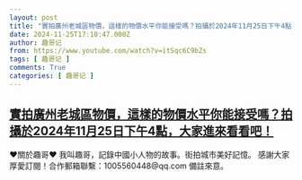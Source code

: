 ```yaml
---
layout: post
title: "實拍廣州老城區物價，這樣的物價水平你能接受嗎？拍攝於2024年11月25日下午4點，大家進來看看吧！"
date: 2024-11-25T17:10:47.000Z
author: 趣哥记
from: https://www.youtube.com/watch?v=itSqc6C9bZs
tags: [ 趣哥记 ]
comments: True
categories: [ 趣哥记 ]
---
```

<!--1732554647000-->
[實拍廣州老城區物價，這樣的物價水平你能接受嗎？拍攝於2024年11月25日下午4點，大家進來看看吧！](https://www.youtube.com/watch?v=itSqc6C9bZs)
------

<div>
♥關於趣哥♥  我叫趣哥，記錄中國小人物的故事。街拍城市美好記憶。  感謝大家厚愛訂閱！合作郵箱聯繫：1005560448@qq.com 備註來意。
</div>

